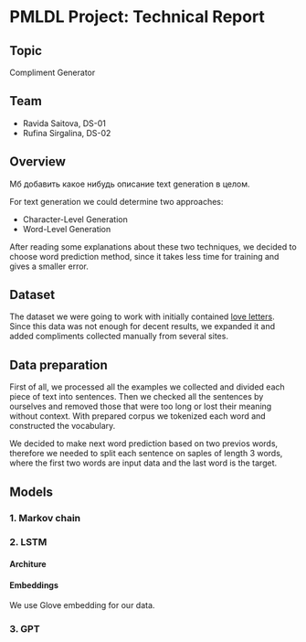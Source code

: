 # PMLDL Project: Technical Report


## Topic
Compliment Generator


## Team
* Ravida Saitova, DS-01
* Rufina Sirgalina, DS-02


## Overview

Мб добавить какое нибудь описание text generation в целом.

For text generation we could determine two approaches:
* Character-Level Generation
* Word-Level Generation

After reading some explanations about these two techniques, we decided to choose word prediction method, since it takes less time for training and gives a smaller error.


## Dataset

The dataset we were going to work with initially contained [love letters](https://www.kaggle.com/fillerink/love-letters). Since this data was not enough for decent results, we expanded it and added compliments collected manually from several sites.


## Data preparation

First of all, we processed all the examples we collected and divided each piece of text into sentences. Then we checked all the sentences by ourselves and removed those that were too long or lost their meaning without context. With prepared corpus we tokenized each word and constructed the vocabulary.  

We decided to make next word prediction based on two previos words, therefore we needed to split each sentence on saples of length 3 words, where the first two words are input data and the last word is the target.  

## Models

### 1. Markov chain

### 2. LSTM
#### Architure


#### Embeddings
We use Glove embedding for our data. 


### 3. GPT


